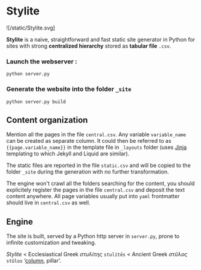 # Stylite

![/static/Stylite.svg]

**Stylite** is a naive, straightforward and fast static site generator in Python for sites with strong **centralized hierarchy** stored as **tabular file** `.csv`.

### Launch the webserver :

```python server.py```

### Generate the website into the folder `_site`

```python server.py build```

## Content organization

Mention all the pages in the file `central.csv`. Any variable `variable_name` can be created as separate column. It could then be referred to as `{{page.variable_name}}` in the template file in `_layouts` folder (uses [Jinja](https://jinja.palletsprojects.com/en/3.1.x/) templating to which Jekyll and Liquid are similar).

The static files are reported in the file `static.csv` and will be copied to the folder `_site` during the generation with no further transformation.

The engine won't crawl all the folders searching for the content, you should explicitely register the pages in the file `central.csv` and deposit the text content anywhere. All page variables usually put into `yaml` frontmatter should live in `central.csv` as well.

## Engine

The site is built, served by a Python http server in `server.py`, prone to infinite customization and tweaking.

*Stylite* < Ecclesiastical Greek *στυλίτης* `stulítēs` < Ancient Greek *στῦλος* `stûlos` ‘[column](https://pandas.pydata.org/), pillar’.
